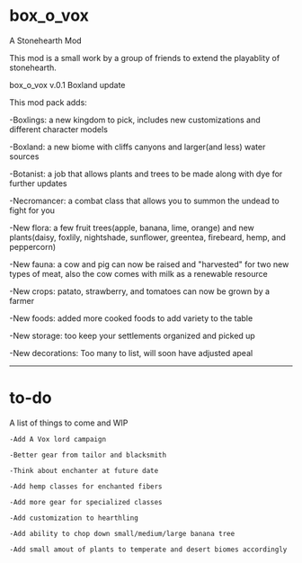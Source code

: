 # box_o_vox
A Stonehearth Mod

This mod is a small work by a group of friends to extend the playablity of stonehearth.

box_o_vox v.0.1  Boxland update

This mod pack adds:

-Boxlings: a new kingdom to pick, includes new customizations and different character models 

-Boxland: a new biome with cliffs canyons and larger(and less) water sources

-Botanist: a job that allows plants and trees to be made along with dye for further updates

-Necromancer: a combat class that allows you to summon the undead to fight for you

-New flora: a few fruit trees(apple, banana, lime, orange) and new plants(daisy, foxlily, nightshade, sunflower, greentea, firebeard, hemp, and peppercorn)

-New fauna: a cow and pig can now be raised and "harvested" for two new types of meat, also the cow comes with milk as a renewable resource

-New crops: patato, strawberry, and tomatoes can now be grown by a farmer

-New foods: added more cooked foods to add variety to the table

-New storage: too keep your settlements organized and picked up

-New decorations: Too many to list, will soon have adjusted apeal 

______________________________________________________________________________


# to-do
A list of things to come and WIP

    -Add A Vox lord campaign
    
    -Better gear from tailor and blacksmith
    
    -Think about enchanter at future date
    
    -Add hemp classes for enchanted fibers

    -Add more gear for specialized classes
    
    -Add customization to hearthling
    
    -Add ability to chop down small/medium/large banana tree
    
    -Add small amout of plants to temperate and desert biomes accordingly
    
